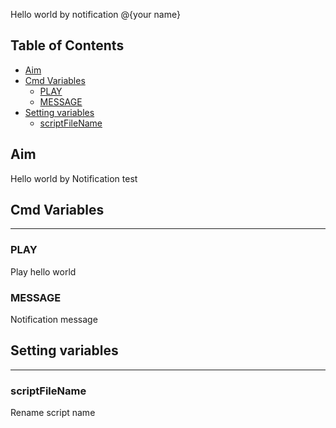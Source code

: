 Hello world by notification @{your name}

Table of Contents
-------
<!-- vim-markdown-toc GFM --> 
* [Aim](#aim)
* [Cmd Variables](#cmd-variables)
	* [PLAY](#play)
	* [MESSAGE](#message)
* [Setting variables](#setting-variables)
	* [scriptFileName](#scriptfilename)

## Aim

Hello world by Notification test

## Cmd Variables
--------

### PLAY

Play hello world

### MESSAGE 

Notification message

## Setting variables
---------

### scriptFileName

Rename script name
